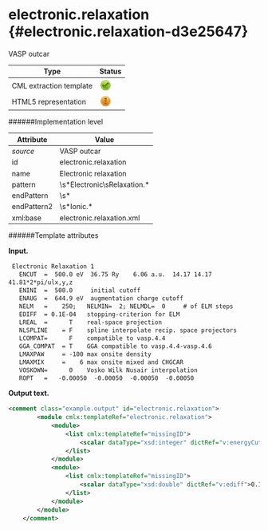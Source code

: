 # electronic.relaxation {#electronic.relaxation-d3e25647}

VASP outcar

| Type                                                                                                                                                | Status                                                                                                                                              |
|----|----|
| CML extraction template                                                                                                                             | ![](/imgs/Total.png)                                                                                                                                |
| HTML5 representation                                                                                                                                | ![](/imgs/Partial.png)                                                                                                                              |

######Implementation level

| Attribute                                                                                                                                           | Value                                                                                                                                               |
|----|----|
| *source*                                                                                                                                            | VASP outcar                                                                                                                                         |
| id                                                                                                                                                  | electronic.relaxation                                                                                                                               |
| name                                                                                                                                                | Electronic relaxation                                                                                                                               |
| pattern                                                                                                                                             | \\s\*Electronic\\sRelaxation.\*                                                                                                                     |
| endPattern                                                                                                                                          | \\s\*                                                                                                                                               |
| endPattern2                                                                                                                                         | \\s\*Ionic.\*                                                                                                                                       |
| xml:base                                                                                                                                            | electronic.relaxation.xml                                                                                                                           |

######Template attributes

**Input.**

     Electronic Relaxation 1
       ENCUT  =  500.0 eV  36.75 Ry    6.06 a.u.  14.17 14.17 41.81*2*pi/ulx,y,z
       ENINI  =  500.0     initial cutoff
       ENAUG  =  644.9 eV  augmentation charge cutoff
       NELM   =    250;   NELMIN=  2; NELMDL=  0     # of ELM steps 
       EDIFF  = 0.1E-04   stopping-criterion for ELM
       LREAL  =      T    real-space projection
       NLSPLINE    = F    spline interpolate recip. space projectors
       LCOMPAT=      F    compatible to vasp.4.4
       GGA_COMPAT  = T    GGA compatible to vasp.4.4-vasp.4.6
       LMAXPAW     = -100 max onsite density
       LMAXMIX     =    6 max onsite mixed and CHGCAR
       VOSKOWN=      0    Vosko Wilk Nusair interpolation
       ROPT   =   -0.00050  -0.00050  -0.00050  -0.00050    
        
        

**Output text.**

```xml
<comment class="example.output" id="electronic.relaxation">   
        <module cmlx:templateRef="electronic.relaxation">        
            <module>
                <list cmlx:templateRef="missingID">
                    <scalar dataType="xsd:integer" dictRef="v:energyCutoff" units="nonsi:electronvolt">500</scalar>
                </list>
            </module>
            <module>
                <list cmlx:templateRef="missingID">
                    <scalar dataType="xsd:double" dictRef="v:ediff">0.1E-04</scalar>
                </list>
            </module>
        </module>         
    </comment>
```
